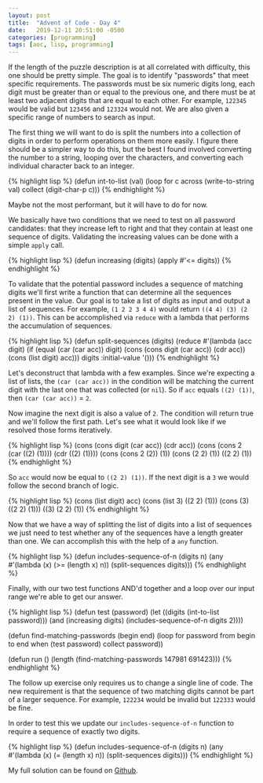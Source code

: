 ```yaml
---
layout: post
title:  "Advent of Code - Day 4"
date:   2019-12-11 20:51:00 -0500
categories: [programming]
tags: [aoc, lisp, programming]
---
```


If the length of the puzzle description is at all correlated with difficulty, this one should be pretty simple. The goal is to identify "passwords" that meet specific requirements. The passwords must be six numeric digits long, each digit must be greater than or equal to the previous one, and there must be at least two adjacent digits that are equal to each other. For example, `122345` would be valid but `123456` and `123324` would not. We are also given a specific range of numbers to search as input.

The first thing we will want to do is split the numbers into a collection of digits in order to perform operations on them more easily. I figure there should be a simpler way to do this, but the best I found involved converting the number to a string, looping over the characters, and converting each individual character back to an integer.

{% highlight lisp %}
(defun int-to-list (val)
    (loop for c across (write-to-string val) collect (digit-char-p c)))
{% endhighlight %}

Maybe not the most performant, but it will have to do for now.

We basically have two conditions that we need to test on all password candidates: that they increase left to right and that they contain at least one sequence of digits. Validating the increasing values can be done with a simple `apply` call.

{% highlight lisp %}
(defun increasing (digits)
    (apply #'<= digits))
{% endhighlight %}

To validate that the potential password includes a sequence of matching digits we'll first write a function that can determine all the sequences present in the value. Our goal is to take a list of digits as input and output a list of sequences. For example, `(1 2 2 3 4 4)` would return `((4 4) (3) (2 2) (1))`. This can be accomplished via `reduce` with a lambda that performs the accumulation of sequences.

{% highlight lisp %}
(defun split-sequences (digits)
    (reduce
        #'(lambda (acc digit)
            (if (equal (car (car acc)) digit)
                (cons (cons digit (car acc)) (cdr acc))
                (cons (list digit) acc)))
        digits
        :initial-value '()))
{% endhighlight %}

Let's deconstruct that lambda with a few examples. Since we're expecting a list of lists, the `(car (car acc))` in the condition will be matching the current digit with the last one that was collected (or `nil`). So if `acc` equals `((2) (1))`, then `(car (car acc))` = `2`. 

Now imagine the next digit is also a value of `2`. The condition will return true and we'll follow the first path. Let's see what it would look like if we resolved those forms iteratively.

{% highlight lisp %}
(cons (cons digit (car acc))       (cdr acc))
(cons (cons 2     (car ((2) (1)))) (cdr ((2) (1))))
(cons (cons 2     (2))             (1))
(cons (2 2)                        (1))
((2 2) (1))
{% endhighlight %}

So `acc` would now be equal to `((2 2) (1))`. If the next digit is a `3` we would follow the second branch of logic.

{% highlight lisp %}
(cons (list digit) acc)
(cons (list 3)     ((2 2) (1)))
(cons (3)          ((2 2) (1)))
((3) (2 2) (1))
{% endhighlight %}

Now that we have a way of splitting the list of digits into a list of sequences we just need to test whether any of the sequences have a length greater than one. We can accomplish this with the help of a `any` function.

{% highlight lisp %}
(defun includes-sequence-of-n (digits n)
    (any #'(lambda (x) (>= (length x) n)) (split-sequences digits)))
{% endhighlight %}

Finally, with our two test functions AND'd together and a loop over our input range we're able to get our answer.

{% highlight lisp %}
(defun test (password)
    (let ((digits (int-to-list password)))
    (and (increasing digits) (includes-sequence-of-n digits 2))))

(defun find-matching-passwords (begin end)
    (loop for password from begin to end when (test password) collect password))

(defun run ()
    (length (find-matching-passwords 147981 691423)))
{% endhighlight %}

The follow up exercise only requires us to change a single line of code. The new requirement is that the sequence of two matching digits cannot be part of a larger sequence. For example, `122234` would be invalid but `122333` would be fine.

In order to test this we update our `includes-sequence-of-n` function to require a sequence of exactly two digits.

{% highlight lisp %}
(defun includes-sequence-of-n (digits n)
    (any #'(lambda (x) (= (length x) n)) (split-sequences digits)))
{% endhighlight %}

My full solution can be found on [Github][gh].

[gh]: https://github.com/mattherman/advent-of-code-2019